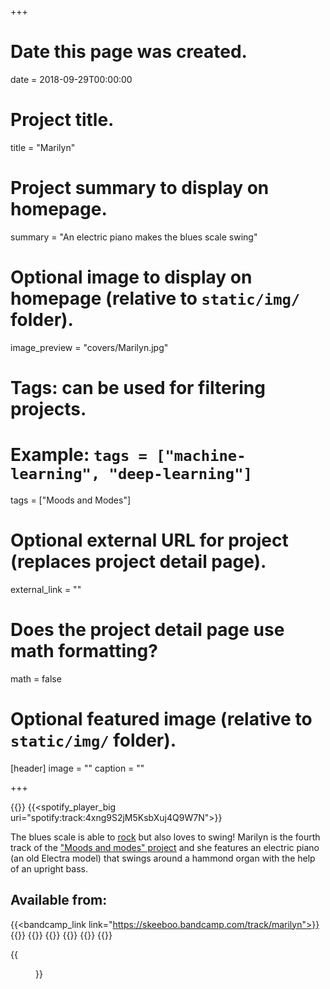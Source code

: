 +++
# Date this page was created.
date = 2018-09-29T00:00:00

# Project title.
title = "Marilyn"

# Project summary to display on homepage.
summary = "An electric piano makes the blues scale swing"

# Optional image to display on homepage (relative to `static/img/` folder).
image_preview = "covers/Marilyn.jpg"

# Tags: can be used for filtering projects.
# Example: `tags = ["machine-learning", "deep-learning"]`
tags = ["Moods and Modes"]

# Optional external URL for project (replaces project detail page).
external_link = ""

# Does the project detail page use math formatting?
math = false

# Optional featured image (relative to `static/img/` folder).
[header]
image = ""
caption = ""

+++

{{<bandcamp title="Marilyn" track="2259420500" link="https://skeeboo.bandcamp.com/track/marilyn">}}
{{<spotify_player_big uri="spotify:track:4xng9S2jM5KsbXuj4Q9W7N">}}

The blues scale is able to [rock](/music/geronimo) but also loves to swing! Marilyn is the fourth track of the ["Moods and modes" project](/post/moods_and_modes) and she features an electric piano (an old Electra model) that swings around a hammond organ with the help of an upright bass.

## Available from:

{{<bandcamp_link link="https://skeeboo.bandcamp.com/track/marilyn">}}
{{<itunes link="https://itunes.apple.com/us/album/marilyn-single/1437704664?uo=4&app=music&at=1001lry3&ct=dashboard">}}
{{<amazon link="http://www.amazon.com/gp/product/B07HSSMSTZ/">}}
{{<spotify link="https://open.spotify.com/album/3kfOzodKhTpBx4au5C0Gev">}}
{{<youtube link="https://youtu.be/jn-IWS29qfg">}}
{{<deezer link="https://www.deezer.com/album/74400032">}}
{{<napster link="https://us.napster.com/artist/skeeboo/album/marilyn">}}

{{<figure src="/img/covers/Marilyn.jpg" width="320" link="https://distrokid.com/hyperfollow/skeeboo/eQx6" target="_blank">}}